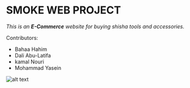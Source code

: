 # SMOKE WEB PROJECT

*This is an **E-Commerce** website for buying shisha tools and accessories.*

Contributors:
- Bahaa Hahim
- Dali Abu-Latifa
- kamal Nouri
- Mohammad Yasein

![alt text](https://github.com/kamal-nouri/smoke/home-page.JPG?raw=true)
